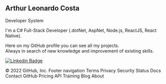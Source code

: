 ## Arthur Leonardo Costa

Developer System 

I'm a C# Full-Stack Developer (.dotNet, AspNet, Node.js, ReactJS, React Native).<br/>

Here on my GitHub profile you can see all my projects.  
Always in search of new knowledge and improvement of existing skills.

<a href="https://www.linkedin.com/in/arthur-leonardo-534368200/"><img alt="Linkedin Badge" src="https://img.shields.io/badge/-Elias%20Gabriel-6633cc?style=flat-square&logo=Linkedin&logoColor=white&link=https://www.linkedin.com/in/arthur-leonardo-534368200/"/></a>

© 2022 GitHub, Inc.
Footer navigation
Terms
Privacy
Security
Status
Docs
Contact GitHub
Pricing
API
Training
Blog
About
